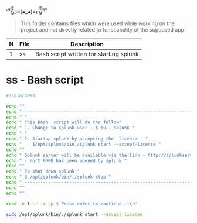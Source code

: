 ' ̿'\̵͇̿̿\з=(◕_◕)=ε/̵͇̿̿/'̿'̿ ̿

> This folder contains files which were used while working on the project and not directly 
related to functionality of the supposed app

N | File | Description
--- | --- | ---
1 | ss | Bash script written for starting splunk 

# ss - Bash script 

```bash
#!/bin/bash

echo ""
echo "-------------------------------------------------------------------"
echo " "
echo " This bash  script will do the follow"
echo " 1. Change to splunk user - $ su - splunk "
echo " "
echo " 2. Startup splunk by accepting the  license - "
echo "    $/opt/splunk/bin./splunk start --accept-license "
echo ""
echo " Splunk server will be available via the link - http://splunkserver:8000 "                                                                     
echo " - Port 8000 has been opened by splunk "
echo ""
echo " To shut down splunk "
echo " $ /opt/splunk/bin/./splunk stop "
echo " --------------------------------------------------------------------- "                                                                       
echo ""
echo ""

read -n 1 -r -s -p $'Press enter to continue...\n'

sudo /opt/splunk/bin/./splunk start --accept-license


```


